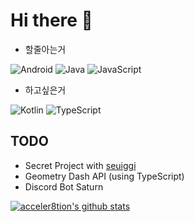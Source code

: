 # Hi there 👋

- 할줄아는거

![Android](https://img.shields.io/badge/-Android-00c717?style=for-the-badge&logo=android&logoColor=fff)
![Java](https://img.shields.io/badge/-Java-9e3f00?style=for-the-badge&logo=java&logoColor=fff)
![JavaScript](https://img.shields.io/badge/-JavaScript-ffff00?style=for-the-badge&logo=js&logoColor=fff)  <br>

- 하고싶은거

![Kotlin](https://img.shields.io/badge/-Kotlin-f2850b?style=for-the-badge&logo=kotlin&logoColor=fff)
![TypeScript](https://img.shields.io/badge/-TypeScript-007396?style=for-the-badge&logo=ts&logoColor=fff)  <br>


## TODO

- Secret Project with [seuiggi](https://github.com/seuiggi)
- Geometry Dash API (using TypeScript)
- Discord Bot Saturn

[![acceler8tion's github stats](https://github-readme-stats.vercel.app/api?username=acceler8tion)](https://github.com/acceler8tion/github-readme-stats)
